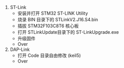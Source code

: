 1. ST-Link
   - 安装并打开 STM32 ST-LINK Utility
   - 烧录 BIN 目录下的 STLinkV2.J16.S4.bin
   - 插拔 STM32F103C8T6 核心板
   - 打开 STLinkUpdate目录下的 ST-LinkUpgrade.exe
   - 升级固件
   - Over
2. DAP-Link
   - 打开 Code 目录自由修改 (keil5)
   - Over